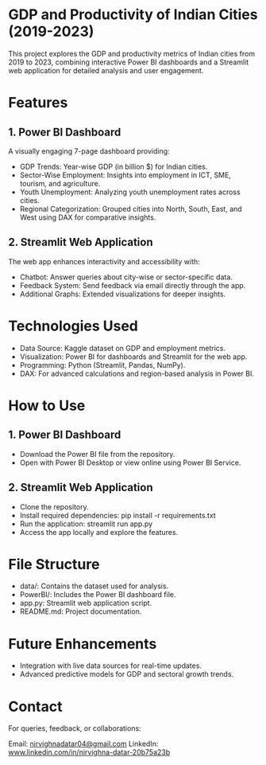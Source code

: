 # GDP and Productivity of Indian Cities (2019-2023)
This project explores the GDP and productivity metrics of Indian cities from 2019 to 2023, combining interactive Power BI dashboards and a Streamlit web application for detailed analysis and user engagement.

# Features
## 1. Power BI Dashboard
A visually engaging 7-page dashboard providing:
- GDP Trends: Year-wise GDP (in billion $) for Indian cities.
- Sector-Wise Employment: Insights into employment in ICT, SME, tourism, and agriculture.
- Youth Unemployment: Analyzing youth unemployment rates across cities.
- Regional Categorization: Grouped cities into North, South, East, and West using DAX for comparative insights.
  
## 2. Streamlit Web Application
The web app enhances interactivity and accessibility with:
- Chatbot: Answer queries about city-wise or sector-specific data.
- Feedback System: Send feedback via email directly through the app.
- Additional Graphs: Extended visualizations for deeper insights.
  
# Technologies Used
- Data Source: Kaggle dataset on GDP and employment metrics.
- Visualization: Power BI for dashboards and Streamlit for the web app.
- Programming: Python (Streamlit, Pandas, NumPy).
- DAX: For advanced calculations and region-based analysis in Power BI.

# How to Use
## 1. Power BI Dashboard
- Download the Power BI file from the repository.
- Open with Power BI Desktop or view online using Power BI Service.
## 2. Streamlit Web Application
- Clone the repository.
- Install required dependencies:
pip install -r requirements.txt
- Run the application:
streamlit run app.py
- Access the app locally and explore the features.

# File Structure
- data/: Contains the dataset used for analysis.
- PowerBI/: Includes the Power BI dashboard file.
- app.py: Streamlit web application script.
- README.md: Project documentation.

# Future Enhancements
- Integration with live data sources for real-time updates.
- Advanced predictive models for GDP and sectoral growth trends.

# Contact
For queries, feedback, or collaborations:

Email: nirvighnadatar04@gmail.com
LinkedIn: www.linkedin.com/in/nirvighna-datar-20b75a23b
